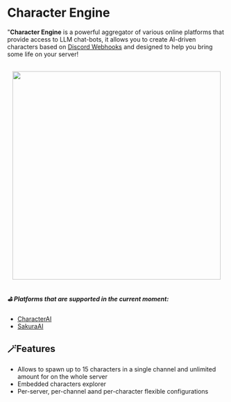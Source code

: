 # Character Engine

"**Character Engine** is a powerful aggregator of various online platforms that provide access to LLM chat-bots, it allows you to create AI-driven characters based on [Discord Webhooks](https://support.discord.com/hc/en-us/articles/228383668-Intro-to-Webhooks) and designed to help you bring some life on your server!

<div align="center"><br>
  <img width="480" src="https://github.com/drizzle-mizzle/Character-Engine-Discord/assets/55811932/6c81e1d0-e48b-4e35-b5d6-0dc21a9ef1d6"/>
</div>
    
##
##### ⛳ Platforms that are supported in the current moment:
- [CharacterAI](https://character.ai/)
- [SakuraAI](https://www.sakura.fm/)

## 🪄Features
- Allows to spawn up to 15 characters in a single channel and unlimited amount for on the whole server
- Embedded characters explorer
- Per-server, per-channel aand per-character flexible configurations
